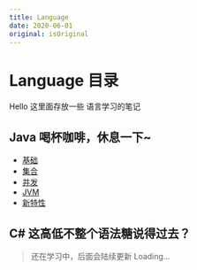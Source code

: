 ```yaml
---
title: Language
date: 2020-06-01
original: isOriginal
---
```


# Language 目录

Hello 这里面存放一些 语言学习的笔记

## Java 喝杯咖啡，休息一下~
- [基础]() <Badge type="tip" text="v2" vertical="top" />
- [集合]()
- [并发]()
- [JVM]()
- [新特性]()

## C# 这高低不整个语法糖说得过去？

> 还在学习中，后面会陆续更新 Loading...